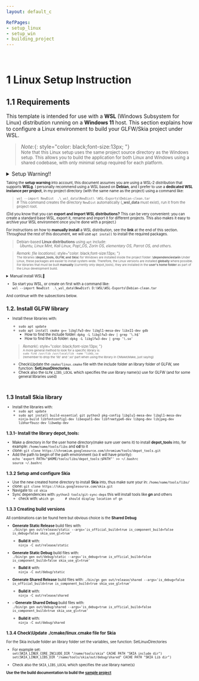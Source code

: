 ```yaml
---
layout: default_c

RefPages:
- setup_linux
- setup_win
- building_project
--- 
```



<br>

# 1 Linux Setup Instruction

## 1.1 Requirements

This template is intended for use with a **WSL** (Windows Subsystem for Linux) distribution running on a **Windows 11** host.
This section explains how to configure a Linux environment to build your GLFW/Skia project under WSL.


> *Note:*{: style="color: black;font-size:13px; "} <br>
> <small>Note that this Linux setup uses the same project source directory as the Windows setup. This allows you to build the application for both Linux and Windows using a shared codebase, with only minimal setup required for each platform. <br></small>


<details>  
  <summary class="clickable-summary">
  <span  class="summary-icon"></span> <!-- Square Symbol -->
 Setup Warning‼️
  </summary> <!-- On same line is failure -->
>

> For your convenience, I provided a Debian-based WSL distribution that includes the **MATE X11 desktop environment**.  This setup requires **XLaunch** (an X11 server) to be installed on the Windows host. Instructions are included in the WSL distribution itself. **To get started with the WSL environment, see** [this repository](https://github.com/NicoJanE/WSL-OS-With-GUI-Desktop).  
>To Start it:
> - <small> Launch the MATE desktop by: `./start-mate.sh` (user's root dir.).  </small>
> - <small> Login credentials: **user** = `nico`, **password** = `nico`  <small>
>
> Please continue reading! 
>
> **The above setup  may not work well enough!**  
> Some X11 servers only support very old versions of OpenGL, often limited to version 1.4. For example, **VcXsrv**, the X11 server used in the above WSL distribution, supports only OpenGL 1.4. **Due to this limitation**, it's recommended to use a default WSL installation with **WSLg**, which supports much more recent **OpenGL versions up to 4.6**.  
> 
>> **Tip: Check OpenGL version**  
>> `glxinfo | grep "OpenGL version"`
>
>**Final Recommendation:**{: style="color: black;font-size:13px; "}  
>For best graphics support and compatibility, use a **default WSL Ubuntu installation with built-in WSLg support**.
</details>

 
Taking the **setup warning** into account, this document assumes you are using a WSL-2 distribution that supports **WSLg**. I personally recommend using a WSL based on **Debian**, and I prefer to use a **dedicated WSL instance per project**, in my project directory (with the same name as the project) using  a command like:
>`wsl --import NewDist  .\_wsl_data\NewDist\ \WSL-Exports\Debian-clean.tar`  
>\# This command creates the directory `NewDist` automatically (**_wsl_data** must exist), run it from the project root.

(Did you know that you can **export and import WSL distributions?** This can be very convenient: you can create a standard base WSL, export it, rename and import it for different projects. This also makes it easy to archive your WSL environment once you're done with a project.)

For instructions on how to **manually install** a WSL distribution, see the **link** at the end of this section. Throughout the rest of this document, we will use `apt install` to install the required packages.

> Debian-based **Linux distributions** using `apt` include:  
> &nbsp;&nbsp; *Ubuntu, Linux Mint, Kali Linux, Pop!_OS, Zorin OS, elementary OS, Parrot OS, and others.*

> *Remark: file locations*{: style="color: black;font-size:13px; "} <br>
><small> The libraries (**depot_tools, GLFW, and Skia**) for Windows are installed inside the project folder: **\dependencies\win**  </small>
> <small>
> Under Linux, these packages are easier to install system-wide. Therefore, the Linux versions are installed **globally** where possible.
> For libraries that must be built **manually** (currently only depot_tools), they are installed in the **user's home folder** as part of the Linux development build. </small>

<details closed>  
  <summary class="clickable-summary">
  <span  class="summary-icon"></span> 
  Manual install WSL🔧
  </summary> 	<!-- On same line is failure, Don't indent the following Markdown lines!  -->

> 

> ### Manual Create WSL Environment
>
>This chapter explains how to set up a WSL backend environment manual by using the ***.Appx*** or ***.>AppxBundle*** packages
>
> #### 1. Download the WSL packages from [here](https://learn.microsoft.com/en-us/windows/wsl/install-manual).
>   - Scroll to the "Downloading distributions" section.
>   - Download the Ubuntu 24.04 `.AppxBundle` (this guide assumes this version).
>   - Unpack the package, like, assuming you downloaded `Ubuntu2404-240425.AppxBundle`:
>
> #### 2. Get the right **WSL Import** file
>   - Rename `Ubuntu2404-240425.AppxBundle` to `Ubuntu2404-240425.zip`
>   - Unpack it using 7zip or similar
>   - Find  `Ubuntu_2404.0.5.0_x64.appx` 
>      - Rename it to: `Ubuntu_2404.0.5.0_x64.zip` unpack it.
>      - Unpack it.  
> **Result** you'll get the file: `install.tar.gz` this is what you’ll use in the next step,
>
> #### 3. Create the WSL
>   -  Place the WSL file in centralized location, i.e. `/My-wsl-environments/wsl-sample/`
>   -  In that location execute:
>      - `wsl --import wsl-sample /My-wsl-environments/wsl-sample install.tar.gz`  
>      *(wsl --import [name wsl] [destination] [location-to/install.tar.gz] )*
>
>### Some  WSL commands:
>
><pre class="nje-cmd-multi-line">
>wsl -l -v               # List all distributions with status
>wsl [name] -d           # starts it
>wsl --unregister [name] # Remove a distribution
>wsl --export DistributionName BackupFile.tar
>wsl --import NewDistributionName InstallLocation BackupFile.tar
></pre>

</details>

- So start you WSL, or create on first with a command like:  
`wsl --import NewDist  .\_wsl_data\NewDist\ D:\WSL\WSL-Exports\Debian-clean.tar`

And continue with the subsections below.
<br>

## 1.2. Install GLFW library

- Install these libraries with:
  - `sudo apt update`
  - `sudo apt install cmake g++ libglfw3-dev libgl1-mesa-dev libx11-dev gdb`
    - How to find the include folder: `dpkg -L libglfw3-dev | grep '\.h$'` 
    - How to find the Lib folder: `dpkg -L libglfw3-dev | grep '\.so'` 

  >*Remark*{: style="color: black;font-size:13px; "} <br>
  > <small> A more general method to look for a specific library is:  
  > `sudo find /usr/lib /usr/local/lib -name "libGL.so`  
  > (remember to drop the 'lib' and '.so' part when using the library in CMake\Make, just saying) <br></small>

  - Check\Update the `cmake/linux.cmake` file with the include folder an library folder of GLFW, see function: **SetLinuxDirectories**. 
  - Check also the `GLFW_LIBS_LOCAL` which specifies the use library name(s) use for GLFW (and for some general libraries used)

<br>

## 1.3 Install Skia library

- Install the libraries with:
  - `sudo apt update`
  - `sudo apt install build-essential git python3 pkg-config libglu1-mesa-dev libgl1-mesa-dev ninja-build libfontconfig1-dev libexpat1-dev libfreetype6-dev libpng-dev libjpeg-dev libharfbuzz-dev libwebp-dev`

### 1.3.1- Install the library **depot_tools**:

- Make a directory in for the user home directory(make sure user owns it) to install **depot_tools** into, for example: `/home/name/tools/libs` and **cd** to it
- clone: `git clone https://chromium.googlesource.com/chromium/tools/depot_tools.git`
- Add the path to begin of the path environment (so it will have priority):  
  `echo 'export PATH="$HOME/tools/libs/depot_tools:$PATH"' >> ~/.bashrc`  
  `source ~/.bashrc`

### 1.3.2 Setup amd configure Skia

- Use the new created  home directory to install **Skia** into, thus make sure your in: `/home/name/tools/libs/`
- clone: `git clone https://skia.googlesource.com/skia.git`
- Navigate to: `cd skia`  
- Sync dependencies with:  `python3 tools/git-sync-deps` this will install tools like ***gn*** and others
  - check with: 
  `which gn      # should display location of gn`

### 1.3.3 Creating build versions

All combinations can be found here but obvious choice is the **Shared Debug**

- **Generate Static Release** build files with:  
`./bin/gn gen out/release/static --args='is_official_build=true is_component_build=false is_debug=false skia_use_gl=true' `
  - **Build it** with:  
    `ninja -C out/release/static`

- **Generate Static Debug** build files with:  
`./bin/gn gen out/debug/static --args='is_debug=true is_official_build=false is_component_build=false skia_use_gl=true' `
  - **Build it** with:  
    `ninja -C out/debug/static`

- **Generate Shared Release** build files with: 
`./bin/gn gen out/release/shared --args='is_debug=false is_official_build=true is_component_build=true skia_use_gl=true' `
  - **Build it** with:  
    `ninja -C out/release/shared`

- ✅**Generate Shared Debug** build files with:  
`./bin/gn gen out/debug/shared --args='is_debug=true is_official_build=false is_component_build=true skia_use_gl=true' `
  - **Build it** with:  
    `ninja -C out/debug/shared`

### 1.3.4 Check\Update ./cmake/linux.cmake file for Skia

For the Skia  include folder an library folder set the variables, see function: SetLinuxDirectories  
- For example set:  
  `set(SKIA_LINUX_CORE_INCLUDE_DIR "/name/tools/skia" CACHE PATH "SKIA include dir")`
  `set(SKIA_LINUX_LIBS_DIR "/name/tools/skia/out/debug/shared" CACHE PATH "SKIA Lib dir")`

- Check also the `SKIA_LIBS_LOCAL` which specifies the use library name(s)


**Use the the build documentation to build the [sample project](building_project)**